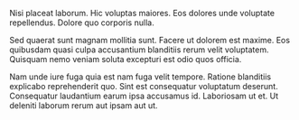 Nisi placeat laborum. Hic voluptas maiores. Eos dolores unde voluptate repellendus. Dolore quo corporis nulla.
 Sed quaerat sunt magnam mollitia sunt. Facere ut dolorem est maxime. Eos quibusdam quasi culpa accusantium blanditiis rerum velit voluptatem. Quisquam nemo veniam soluta excepturi est odio quos officia.
 Nam unde iure fuga quia est nam fuga velit tempore. Ratione blanditiis explicabo reprehenderit quo. Sint est consequatur voluptatum deserunt. Consequatur laudantium earum ipsa accusamus id. Laboriosam ut et. Ut deleniti laborum rerum aut ipsam aut ut.